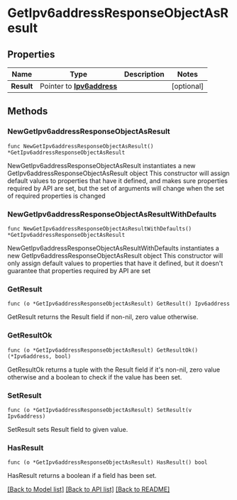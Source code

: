 # GetIpv6addressResponseObjectAsResult

## Properties

Name | Type | Description | Notes
------------ | ------------- | ------------- | -------------
**Result** | Pointer to [**Ipv6address**](Ipv6address.md) |  | [optional] 

## Methods

### NewGetIpv6addressResponseObjectAsResult

`func NewGetIpv6addressResponseObjectAsResult() *GetIpv6addressResponseObjectAsResult`

NewGetIpv6addressResponseObjectAsResult instantiates a new GetIpv6addressResponseObjectAsResult object
This constructor will assign default values to properties that have it defined,
and makes sure properties required by API are set, but the set of arguments
will change when the set of required properties is changed

### NewGetIpv6addressResponseObjectAsResultWithDefaults

`func NewGetIpv6addressResponseObjectAsResultWithDefaults() *GetIpv6addressResponseObjectAsResult`

NewGetIpv6addressResponseObjectAsResultWithDefaults instantiates a new GetIpv6addressResponseObjectAsResult object
This constructor will only assign default values to properties that have it defined,
but it doesn't guarantee that properties required by API are set

### GetResult

`func (o *GetIpv6addressResponseObjectAsResult) GetResult() Ipv6address`

GetResult returns the Result field if non-nil, zero value otherwise.

### GetResultOk

`func (o *GetIpv6addressResponseObjectAsResult) GetResultOk() (*Ipv6address, bool)`

GetResultOk returns a tuple with the Result field if it's non-nil, zero value otherwise
and a boolean to check if the value has been set.

### SetResult

`func (o *GetIpv6addressResponseObjectAsResult) SetResult(v Ipv6address)`

SetResult sets Result field to given value.

### HasResult

`func (o *GetIpv6addressResponseObjectAsResult) HasResult() bool`

HasResult returns a boolean if a field has been set.


[[Back to Model list]](../README.md#documentation-for-models) [[Back to API list]](../README.md#documentation-for-api-endpoints) [[Back to README]](../README.md)


